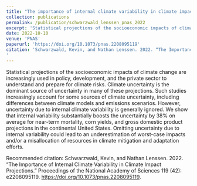 ```yaml
---
title: "The importance of internal climate variability in climate impact projections"
collection: publications
permalink: /publication/schwarzwald_lenssen_pnas_2022
excerpt: 'Statistical projections of the socioeconomic impacts of climate change are increasingly used in policy, development, and the private sector to understand and prepare for climate risks. Climate uncertainty is the dominant source of uncertainty in many of these projections. Such studies increasingly account for some sources of climate uncertainty, including differences between climate models and emissions scenarios. However, uncertainty due to internal climate variability is generally ignored. We show that internal variability substantially boosts the uncertainty by 38% on average for near-term mortality, corn yields, and gross domestic product projections in the continental United States. Omitting uncertainty due to internal variability could lead to an underestimation of worst-case impacts and/or a misallocation of resources in climate mitigation and adaptation efforts.'
date: 2022-10-10
venue: 'PNAS'
paperurl: 'https://doi.org/10.1073/pnas.2208095119'
citation: 'Schwarzwald, Kevin, and Nathan Lenssen. 2022. “The Importance of Internal Climate Variability in Climate Impact Projections.” Proceedings of the National Academy of Sciences 119 (42): e2208095119. https://doi.org/10.1073/pnas.2208095119.
'
---
```


Statistical projections of the socioeconomic impacts of climate change are increasingly used in policy, development, and the private sector to understand and prepare for climate risks. Climate uncertainty is the dominant source of uncertainty in many of these projections. Such studies increasingly account for some sources of climate uncertainty, including differences between climate models and emissions scenarios. However, uncertainty due to internal climate variability is generally ignored. We show that internal variability substantially boosts the uncertainty by 38% on average for near-term mortality, corn yields, and gross domestic product projections in the continental United States. Omitting uncertainty due to internal variability could lead to an underestimation of worst-case impacts and/or a misallocation of resources in climate mitigation and adaptation efforts.


Recommended citation: Schwarzwald, Kevin, and Nathan Lenssen. 2022. “The Importance of Internal Climate Variability in Climate Impact Projections.” Proceedings of the National Academy of Sciences 119 (42): e2208095119. https://doi.org/10.1073/pnas.2208095119.